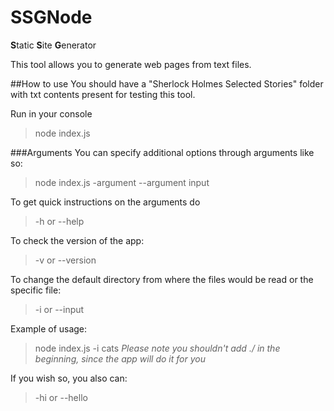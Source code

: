 # SSGNode
**S**tatic
**S**ite
**G**enerator

This tool allows you to generate web pages from text files.

##How to use
You should have a "Sherlock Holmes Selected Stories" folder with txt contents present for testing this tool.

Run in your console
> node index.js

###Arguments
You can specify additional options through arguments like so:
> node index.js -argument --argument input

To get quick instructions on the arguments do
> -h or --help

To check the version of the app:
> -v or --version

To change the default directory from where the files would be read or the specific file:
> -i or --input 

Example of usage:
> node index.js -i cats
*Please note you shouldn't add ./ in the beginning, since the app will do it for you*

If you wish so, you also can:
> -hi or --hello
